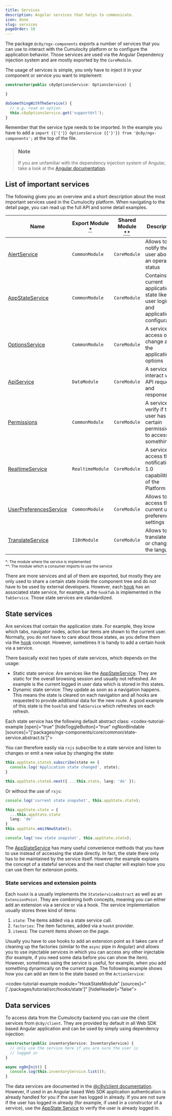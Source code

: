 ```yaml
---
title: Services
description: Angular services that helps to communicate.
icon: done
slug: services
pageOrder: 10
---
```

<!-- markdownlint-disable MD025 -->
<!-- markdownlint-disable MD033 -->
<!-- markdownlint-disable MD051 -->

The package `@c8y/ngx-components` exports a number of services that you can use to interact with
the Cumulocity platform or to configure the application behavior. Those services are used via the Angular
Dependency injection system and are mostly exported by the `CoreModule`.

The usage of services is simple, you only have to inject it in your component or service you want to
implement:

```ts
constructor(public c8yOptionsService: OptionsService) {

}

doSomethingWithTheService() {
  // e.g. read an option
  this.c8yOptionsService.get('supportUrl');
}
```

Remember that the service type needs to be imported. In the example you have to add a
`import {{'{'}} OptionsService {{'}'}} from '@c8y/ngx-components';` at the top of the file.

> ### Note
>
> If you are unfamiliar with the dependency injection system of Angular, take a look at the
> [Angular documentation](https://angular.io/guide/dependency-injection-overview).

## List of important services

The following gives you an overview and a short description about the most important services used
in the Cumulocity platform. When navigating to the detail page, you can read up the full API and some detail
examples.

| Name | Export Module <abbr title="The module where the service is implemented">*</abbr> | Shared Module <abbr title="The module which a consumer has to import to use the service">**</abbr> | Description | State service? |
| --- | --- | --- | ------ | -- |
| [AlertService](#/develop/services/AlertService/overview) | `CommonModule` | `CoreModule` | Allows to notify the user about an operation status | no |
| [AppStateService](#/develop/services/AppStateService/overview) | `CommonModule` | `CoreModule` | Contains the current application state like user login and application configuration | yes |
| [OptionsService](#/develop/services/OptionsService/overview) | `CommonModule` | `CoreModule` | A service to access or change all the application options | no |
| [ApiService](#/develop/services/ApiService/overview) | `DataModule` | `CoreModule` | A service to interact with API requests and responses | no |
| [Permissions](#/develop/services/PermissionsService/overview) | `CommonModule` | `CoreModule` | A service verify if the user has a certain permission to access something | no |
| [RealtimeService](#/develop/services/RealtimeService/overview) | `RealtimeModule` | `CoreModule` | A service to access the notification 1.0 capabilities of the Platform | no |
| [UserPreferencesService](#/develop/services/UserPreferencesService/overview) | `CommonModule` | `CoreModule` | Allows to access the current user preference settings | no |
| [TranslateService](#/components/internationalization/overview) | `I18nModule` | `CoreModule` | Allows to translate text or change the language | no |

<p>
  <small>*: The module where the service is implemented</small><br>
  <small>**: The module which a consumer imports to use the service</small>
</p>

There are more services and all of them are exported, but mostly they are only used to share a certain state inside the component tree and do not have to be
used by external developers. However, each [hook](#/develop/hooks/guide/overview) has an
associated state service, for example, a the `hookTab` is implemented in the `TabService`. Those state services are standardized.

## State services

Are services that contain the application state. For example, they know which tabs, navigator nodes,
action bar items are shown to the current user. Normally, you do not have to care about those
states, as you define them via the [hook](#/develop/hooks/guide/overview) concept. However,
sometimes it is handy to add a certain hook via a service.

There basically exist two types of state services, which depends on the usage:

- Static state service: Are services like the
   [AppStateService](#/develop/services/AppStateService/overview). They are static for the overall
   browsing session and usually not refreshed. An example is the current logged in user data which
   is stored in this states.
- Dynamic state service: They update as soon as a navigation happens. This means the state is
   cleared on each navigation and all hooks are requested to provide additional data for the new
   route. A good example of this state is the `hookTab` and `TabService` which refreshes on each
   refresh.

Each state service has the following default abstract class:
<codex-tutorial-example [open]="true" [hideToggleButton]="true" ngNonBindable [sources]="['packages/ngx-components/core/common/state-service.abstract.ts']"></codex-tutorial-example>

You can therefore easily via `rxjs` subscribe to a state service and listen to changes or emit a new value by changing the state:

```ts
this.appState.state$.subscribe(state => {
  console.log('Application state changed', state);
}

this.appState.state$.next({ ...this.state, lang: 'de' });
```

Or without the use of `rxjs`:

```ts
console.log('current state snapshot', this.appState.state);

this.appState.state = {
  ...this.appState.state
  lang: 'de'
}
this.appState.emitNewState();

console.log('new state snapshot', this.appState.state);
```

The [AppStateService](#/develop/services/AppStateService/overview) has many useful convenience
methods that you have to use instead of accessing the state directly. In fact, the state there only has to
be maintained by the service itself. However the example explains the concept of a
stateful services and the next chapter will explain how you can use them for extension points.

### State services and extension points

Each `hookX` is a usually implements the `StateServiceAbstract` as well as an `ExtensionPoint`. They
are combining both concepts, meaning you can either add an extension via a service or via a hook.
The service implementation usually stores three kind of items:

1. `state`: The items added via a state service call.
2. `factories`: The item factories, added via a `hookX` provider.
3. `items$`: The current items shown on the page.

Usually you have to use hooks to add an extension point as it takes care of cleaning up the factories
(similar to the `async` pipe in Angular) and allows you to use injectable services in which you can
access any other injectable (for example, if you need some data before you can show the item).
However, sometimes using the service is useful, for example, when you add something dynamically on the
current page. The following example shows how you can add an item to the state based on the
`ActionService`:

<codex-tutorial-example module="HookStateModule" [sources]="['./packages/tutorial/src/hooks/state']" [hideHeader]="false"></codex-tutorial-example>

## Data services

To access data from the Cumulocity backend you can use the client services from `@c8y/client`. They
are provided by default in all Web SDK based Angular application and can be used by simply using
dependency injection:

```ts
constructor(public inventoryService: InventoryService) {
  // only use the service here if you are sure the user is
  // logged in
}

async ngOnInit() {
  console.log(this.inventoryService.list());
}
```

The data services are documented in the
[@c8y/client documentation](https://resources.cumulocity.com/documentation/websdk/client/). However,
if used in an Angular based Web SDK application authentication is already handled for you if the
user has logged in already. If you are not sure if the user has logged in already (for example, if
used in a constructor of a service), use the
[AppState Service](#/develop/services/AppStateService/overview) to verify the user is already logged
in.
